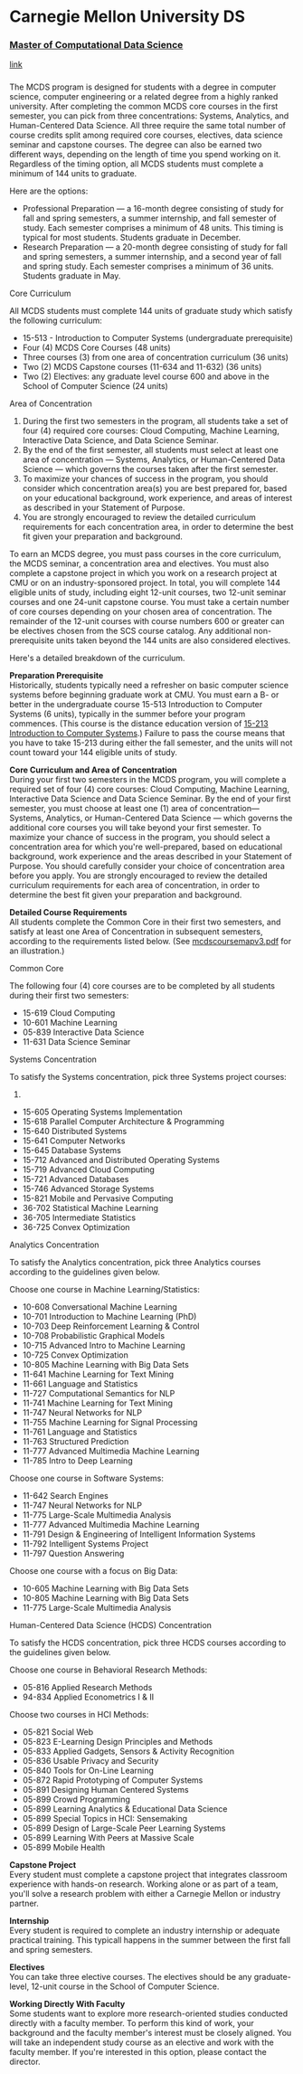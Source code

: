 # Carnegie Mellon University DS

### [Master of Computational Data Science](https://mcds.cs.cmu.edu/)

[link](https://www.cmu.edu/graduate/data-science/)

### 

The MCDS program is designed for students with a degree in computer science, computer engineering or a related degree from a highly ranked university. After completing the common MCDS core courses in the first semester, you can pick from three concentrations: Systems, Analytics, and Human-Centered Data Science. All three require the same total number of course credits split among required core courses, electives, data science seminar and capstone courses. The degree can also be earned two different ways, depending on the length of time you spend working on it. Regardless of the timing option, all MCDS students must complete a minimum of 144 units to graduate.

Here are the options:

* Professional Preparation — a 16-month degree consisting of study for fall and spring semesters, a summer internship, and fall semester of study. Each semester comprises a minimum of 48 units. This timing is typical for most students. Students graduate in December.
* Research Preparation — a 20-month degree consisting of study for fall and spring semesters, a summer internship, and a second year of fall and spring study. Each semester comprises a minimum of 36 units. Students graduate in May.

Core Curriculum

All MCDS students must complete 144 units of graduate study which satisfy the following curriculum:

* 15-513 - Introduction to Computer Systems \(undergraduate prerequisite\)
* Four \(4\) MCDS Core Courses \(48 units\)
* Three courses \(3\) from one area of concentration curriculum \(36 units\)
* Two \(2\) MCDS Capstone courses \(11-634 and 11-632\) \(36 units\)
* Two \(2\) Electives: any graduate level course 600 and above in the School of Computer Science \(24 units\)

Area of Concentration

1. During the first two semesters in the program, all students take a set of four \(4\) required core courses: Cloud Computing, Machine Learning, Interactive Data Science, and Data Science Seminar.
2. By the end of the first semester, all students must select at least one area of concentration — Systems, Analytics, or Human-Centered Data Science — which governs the courses taken after the first semester.
3. To maximize your chances of success in the program, you should consider which concentration area\(s\) you are best prepared for, based on your educational background, work experience, and  areas of interest as described in your Statement of Purpose.
4. You are strongly encouraged to review the detailed curriculum requirements for each concentration area, in order to determine the best fit given your preparation and background.

To earn an MCDS degree, you must pass courses in the core curriculum, the MCDS seminar, a concentration area and electives. You must also complete a capstone project in which you work on a research project at CMU or on an industry-sponsored project. In total, you will complete 144 eligible units of study, including eight 12-unit courses, two 12-unit seminar courses and one 24-unit capstone course. You must take a certain number of core courses depending on your chosen area of concentration. The remainder of the 12-unit courses with course numbers 600 or greater can be electives chosen from the SCS course catalog. Any additional non-prerequisite units taken beyond the 144 units are also considered electives.

Here's a detailed breakdown of the curriculum.

**Preparation Prerequisite**  
Historically, students typically need a refresher on basic computer science systems before beginning graduate work at CMU. You must earn a B- or better in the undergraduate course 15-513 Introduction to Computer Systems \(6 units\), typically in the summer before your program commences. \(This course is the distance education version of [15-213 Introduction to Computer Systems](http://www.cs.cmu.edu/~213/).\) Failure to pass the course means that you have to take 15-213 during either the fall semester, and the units will not count toward your 144 eligible units of study.

**Core Curriculum and Area of Concentration**  
During your first two semesters in the MCDS program, you will complete a required set of four \(4\) core courses: Cloud Computing, Machine Learning, Interactive Data Science and Data Science Seminar. By the end of your first semester, you must choose at least one \(1\) area of concentration— Systems, Analytics, or Human-Centered Data Science — which governs the additional core courses you will take beyond your first semester. To maximize your chance of success in the program, you should select a concentration area for which you're well-prepared, based on educational background, work experience and the areas described in your Statement of Purpose.  You should carefully consider your choice of concentration area before you apply. You are strongly encouraged to review the detailed curriculum requirements for each area of concentration, in order to determine the best fit given your preparation and background.   
  
**Detailed Course Requirements**  
All students complete the Common Core in their first two semesters, and satisfy at least one Area of Concentration in subsequent semesters, according to the requirements listed below. \(See [mcdscoursemapv3.pdf](https://mcds.cs.cmu.edu/sites/default/files/mcdscoursemapv3.pdf) for an illustration.\)

Common Core

The following four \(4\) core courses are to be completed by all students during their first two semesters:

* 15-619 Cloud Computing
* 10-601 Machine Learning
* 05-839 Interactive Data Science
* 11-631 Data Science Seminar

Systems Concentration

To satisfy the Systems concentration, pick three Systems project courses:

1. 
* 15-605 Operating Systems Implementation
* 15-618 Parallel Computer Architecture & Programming
* 15-640 Distributed Systems
* 15-641 Computer Networks
* 15-645 Database Systems
* 15-712 Advanced and Distributed Operating Systems
* 15-719 Advanced Cloud Computing
* 15-721 Advanced Databases
* 15-746 Advanced Storage Systems
* 15-821 Mobile and Pervasive Computing
* 36-702 Statistical Machine Learning
* 36-705 Intermediate Statistics
* 36-725 Convex Optimization

Analytics Concentration

To satisfy the Analytics concentration, pick three Analytics courses according to the guidelines given below.

Choose one course in Machine Learning/Statistics:

* 10-608 Conversational Machine Learning
* 10-701 Introduction to Machine Learning \(PhD\)
* 10-703 Deep Reinforcement Learning & Control
* 10-708 Probabilistic Graphical Models
* 10-715 Advanced Intro to Machine Learning
* 10-725 Convex Optimization
* 10-805 Machine Learning with Big Data Sets
* 11-641 Machine Learning for Text Mining
* 11-661 Language and Statistics
* 11-727 Computational Semantics for NLP
* 11-741 Machine Learning for Text Mining
* 11-747 Neural Networks for NLP
* 11-755 Machine Learning for Signal Processing
* 11-761 Language and Statistics
* 11-763 Structured Prediction
* 11-777 Advanced Multimedia Machine Learning
* 11-785 Intro to Deep Learning

Choose one course in Software Systems:

* 11-642 Search Engines
* 11-747 Neural Networks for NLP
* 11-775 Large-Scale Multimedia Analysis
* 11-777 Advanced Multimedia Machine Learning
* 11-791 Design & Engineering of Intelligent Information Systems
* 11-792 Intelligent Systems Project
* 11-797 Question Answering

Choose one course with a focus on Big Data:

* 10-605 Machine Learning with Big Data Sets
* 10-805 Machine Learning with Big Data Sets
* 11-775 Large-Scale Multimedia Analysis

Human-Centered Data Science \(HCDS\) Concentration

To satisfy the HCDS concentration, pick three HCDS courses according to the guidelines given below.

Choose one course in Behavioral Research Methods:

* 05-816 Applied Research Methods
* 94-834 Applied Econometrics I & II

Choose two courses in HCI Methods:

* 05-821 Social Web
* 05-823 E-Learning Design Principles and Methods
* 05-833 Applied Gadgets, Sensors & Activity Recognition
* 05-836 Usable Privacy and Security
* 05-840 Tools for On-Line Learning
* 05-872 Rapid Prototyping of Computer Systems
* 05-891 Designing Human Centered Systems
* 05-899 Crowd Programming
* 05-899 Learning Analytics & Educational Data Science
* 05-899 Special Topics in HCI: Sensemaking
* 05-899 Design of Large-Scale Peer Learning Systems
* 05-899 Learning With Peers at Massive Scale
* 05-899 Mobile Health

**Capstone Project**  
Every student must complete a capstone project that integrates  classroom experience with hands-on research. Working alone or as part of a team, you'll solve a research problem with either a Carnegie Mellon or industry partner.

**Internship**  
Every student is required to complete an industry internship or adequate practical training. This typicall happens in the summer between the first fall and spring semesters.

**Electives**  
You can take three elective courses. The electives should be any graduate-level, 12-unit course in the School of Computer Science.

**Working Directly With Faculty**  
Some students want to explore more research-oriented studies conducted directly with a faculty member. To perform this kind of work, your background and the faculty member's interest must be closely aligned. You will take an independent study course as an elective and work with the faculty member. If you're interested in this option, please contact the director.





